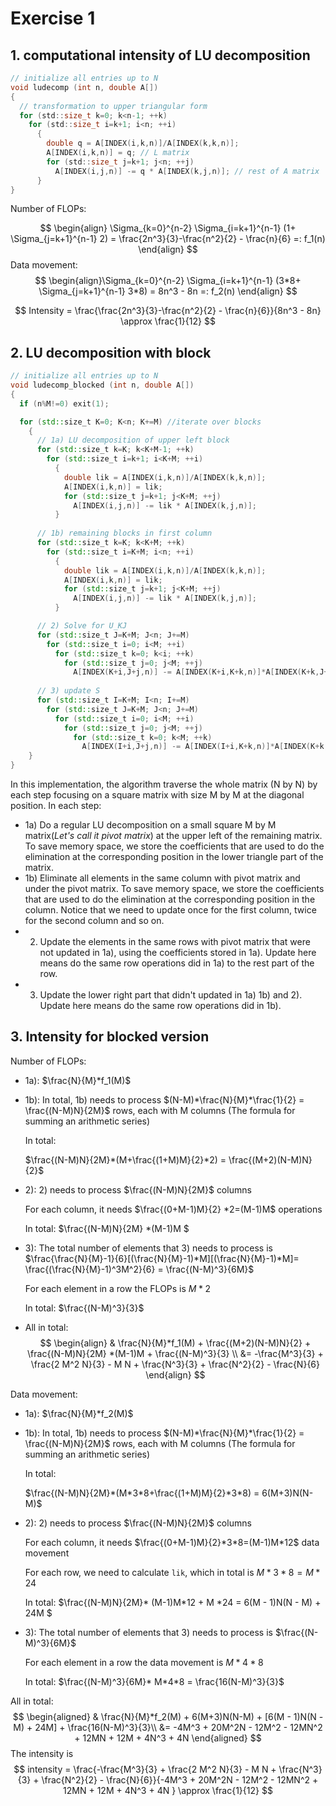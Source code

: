 # Exercise 1

## 1. computational intensity of LU decomposition

```c
// initialize all entries up to N
void ludecomp (int n, double A[])
{
  // transformation to upper triangular form
  for (std::size_t k=0; k<n-1; ++k)
    for (std::size_t i=k+1; i<n; ++i)
      {
        double q = A[INDEX(i,k,n)]/A[INDEX(k,k,n)];
        A[INDEX(i,k,n)] = q; // L matrix
        for (std::size_t j=k+1; j<n; ++j)
          A[INDEX(i,j,n)] -= q * A[INDEX(k,j,n)]; // rest of A matrix
      }
}

```

Number of FLOPs: 

$$
\begin{align}
\Sigma_{k=0}^{n-2} \Sigma_{i=k+1}^{n-1} (1+ \Sigma_{j=k+1}^{n-1} 2) = \frac{2n^3}{3}-\frac{n^2}{2} - \frac{n}{6} =: f_1(n)
\end{align}
$$
Data movement:
$$
\begin{align}\Sigma_{k=0}^{n-2} \Sigma_{i=k+1}^{n-1} (3*8+ \Sigma_{j=k+1}^{n-1} 3*8) =  8n^3 - 8n  =: f_2(n)
\end{align}
$$

$$
Intensity = \frac{\frac{2n^3}{3}-\frac{n^2}{2} - \frac{n}{6}}{8n^3 - 8n} \approx \frac{1}{12}
$$

## 2. LU decomposition with block

   ```c++
   // initialize all entries up to N
   void ludecomp_blocked (int n, double A[])
   {
     if (n%M!=0) exit(1);
   
     for (std::size_t K=0; K<n; K+=M) //iterate over blocks
       {
         // 1a) LU decomposition of upper left block
         for (std::size_t k=K; k<K+M-1; ++k)
           for (std::size_t i=k+1; i<K+M; ++i)
             {
               double lik = A[INDEX(i,k,n)]/A[INDEX(k,k,n)];
               A[INDEX(i,k,n)] = lik;
               for (std::size_t j=k+1; j<K+M; ++j)
                 A[INDEX(i,j,n)] -= lik * A[INDEX(k,j,n)];
             }
         
         // 1b) remaining blocks in first column 
         for (std::size_t k=K; k<K+M; ++k)
           for (std::size_t i=K+M; i<n; ++i)
             {
               double lik = A[INDEX(i,k,n)]/A[INDEX(k,k,n)];
               A[INDEX(i,k,n)] = lik;
               for (std::size_t j=k+1; j<K+M; ++j)
                 A[INDEX(i,j,n)] -= lik * A[INDEX(k,j,n)];
             }
   
         // 2) Solve for U_KJ
         for (std::size_t J=K+M; J<n; J+=M)
           for (std::size_t i=0; i<M; ++i)
             for (std::size_t k=0; k<i; ++k)
               for (std::size_t j=0; j<M; ++j)
                 A[INDEX(K+i,J+j,n)] -= A[INDEX(K+i,K+k,n)]*A[INDEX(K+k,J+j,n)];
                   
         // 3) update S
         for (std::size_t I=K+M; I<n; I+=M)
           for (std::size_t J=K+M; J<n; J+=M)
             for (std::size_t i=0; i<M; ++i)
               for (std::size_t j=0; j<M; ++j)
                 for (std::size_t k=0; k<M; ++k)
                   A[INDEX(I+i,J+j,n)] -= A[INDEX(I+i,K+k,n)]*A[INDEX(K+k,J+j,n)];
       }
   }
   ```

   In this implementation, the algorithm traverse the whole matrix (N by N) by each step focusing on a square matrix with size M by M at the diagonal position. In each step:

   - 1a) Do a regular LU decomposition on a small square M by M matrix(*Let's call it pivot matrix*) at the upper left of the remaining matrix. To save memory space, we store the coefficients that are used to do the elimination at the corresponding position in the lower triangle part of the matrix.
   - 1b) Eliminate all elements in the same column with pivot matrix and under the pivot matrix. To save memory space, we store the coefficients that are used to do the elimination at the corresponding position in the column. Notice that we need to update once for the first column, twice for the second column and so on.
   - 2) Update the elements in the same rows with pivot matrix that were not updated in 1a), using the coefficients stored in 1a). Update here means do the same row operations did in 1a) to the rest part of the row.
   - 3) Update the lower right part that didn't updated in 1a) 1b) and 2). Update here means do the same row operations did in 1b).

## 3. Intensity for blocked version

   Number of FLOPs:

- 1a): $\frac{N}{M}*f_1(M)$

- 1b): In total, 1b) needs to process $(N-M)*\frac{N}{M}*\frac{1}{2} = \frac{(N-M)N}{2M}$ rows, each with M columns (The  formula for summing an arithmetic series)

    In total:

    $\frac{(N-M)N}{2M}*(M+\frac{(1+M)M}{2}*2) = \frac{(M+2)(N-M)N}{2}$ 

- 2): 2) needs to process $\frac{(N-M)N}{2M}$ columns

    For each column, it needs $\frac{(0+M-1)M}{2} *2=(M-1)M$ operations 

    In total: $\frac{(N-M)N}{2M} *(M-1)M $ 

- 3): The total number of elements that 3) needs to process is $\frac{\frac{N}{M}-1}{6}[(\frac{N}{M}-1)*M][(\frac{N}{M}-1)*M]= \frac{(\frac{N}{M}-1)^3M^2}{6} = \frac{(N-M)^3}{6M}$

    For each element in a row the FLOPs is $M*2$

    In total: $\frac{(N-M)^3}{3}$

- All in total:
    $$
    \begin{align}
    & \frac{N}{M}*f_1(M) + \frac{(M+2)(N-M)N}{2} + \frac{(N-M)N}{2M} *(M-1)M  + \frac{(N-M)^3}{3} \\ 
    &= -\frac{M^3}{3} + \frac{2 M^2 N}{3} - M N + \frac{N^3}{3} + \frac{N^2}{2} - \frac{N}{6}
    \end{align}
    $$
    



Data movement:

- 1a): $\frac{N}{M}*f_2(M)$

- 1b): In total, 1b) needs to process $(N-M)*\frac{N}{M}*\frac{1}{2} = \frac{(N-M)N}{2M}$ rows, each with M columns (The  formula for summing an arithmetic series)

    In total:

    $\frac{(N-M)N}{2M}*(M*3*8+\frac{(1+M)M}{2}*3*8) = 6(M+3)N(N-M)$

- 2): 2) needs to process $\frac{(N-M)N}{2M}$ columns

    For each column, it needs $\frac{(0+M-1)M}{2}*3*8=(M-1)M*12$ data movement 

    For each row, we need to calculate `lik`, which in total is $M *3*8=M*24$

    In total: $\frac{(N-M)N}{2M}* (M-1)M*12 + M *24 = 6(M - 1)N(N - M) + 24M $

- 3): The total number of elements that 3) needs to process is $\frac{(N-M)^3}{6M}$ 

    For each element in a row the data movement is $M*4*8$

    In total: $\frac{(N-M)^3}{6M}* M*4*8 = \frac{16(N-M)^3}{3}$

All in total:
$$
\begin{aligned}
& \frac{N}{M}*f_2(M) + 6(M+3)N(N-M) + [6(M - 1)N(N - M) + 24M]  + \frac{16(N-M)^3}{3}\\
&= -4M^3 + 20M^2N - 12M^2 - 12MN^2 + 12MN + 12M + 4N^3 + 4N
\end{aligned}
$$
The intensity is 
$$
intensity = \frac{-\frac{M^3}{3} + \frac{2 M^2 N}{3} - M N + \frac{N^3}{3} + \frac{N^2}{2} - \frac{N}{6}}{-4M^3 + 20M^2N - 12M^2 - 12MN^2 + 12MN + 12M + 4N^3 + 4N
} \approx \frac{1}{12}
$$
